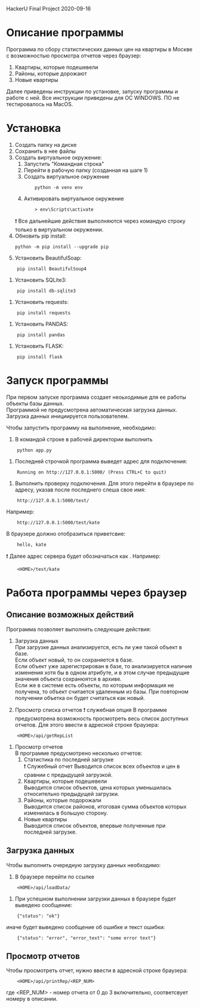 HackerU Final Project
2020-09-16

# Описание программы
Программа по сбору статистических данных цен на квартиры в Москве с возможностью просмотра отчетов через браузер:
1. Квартиры, которые подешевели
1. Районы, которые дорожают
1. Новые квартиры

Далее приведены инструкции по установке, запуску программы и работе с ней. 
Все инструкции приведены для ОС WINDOWS.
ПО не тестировалось на MacOS.

# Установка
1. Создать папку на диске
1. Сохранить в нее файлы
1. Создать виртуальное окружение:    
    1. Запустить "Командная строка"    
    1. Перейти в рабочую папку (созданная на шаге 1)    
    1. Создать виртуальное окружение    
        ```
            python -m venv env    
        ```
    1. Активировать виртуальное окружение    
       ```
           > env\Scripts\activate    
       ```
    :exclamation: Все дальнейшие действия выполняются через командую строку только в виртуальном окружении.    
1. Обновить pip install:    
    ```
    python -m pip install --upgrade pip    
    ```
1. Установить BeautifulSoap:    
```
    pip install BeautifulSoup4    
```
1. Установить SQLite3:    
```
    pip install db-sqlite3    
```
1. Установить requests:    
```
    pip install requests    
```
1. Установить PANDAS:    
```
    pip install pandas    
```
1. Установить FLASK:    
```
    pip install flask    
```

# Запуск программы    
При первом запуске программа создает неоьходимые для ее работы объекты базы данных.    
Программой не предусмотрена автоматическая загрузка данных. Загрузка данных инициируется пользователем.    
    
Чтобы запустить программу на выполнение, необходимо:    
1. В командой строке в рабочей директории выполнить    
``` 
    python app.py    
``` 
1. Последней строчкой программа выведет адрес для подключения:
``` 
    Running on http://127.0.0.1:5000/ (Press CTRL+C to quit)
``` 
1. Выполнить проверку подключения. Для этого перейти в браузере по адресу, указав после последнего слеша свое имя:
``` 
    http://127.0.0.1:5000/test/
``` 
Например:
``` 
    http://127.0.0.1:5000/test/kate
``` 
В браузере должно отобразиться приветсвие:
```
    hello, kate
```

:exclamation: Далее адрес сервера будет обозначаться как <HOME>.
Например:
``` 
    <HOME>/test/kate
``` 

    
# Работа программы через браузер    
## Описание возможных действий    
Программа позволяет выполнить следующие действия:    
1. Загрузка данных    
При загрузке данных анализируется, есть ли уже такой объект в базе.    
Если объект новый, то он сохраняется в базе.    
Если объект уже зарегистрирован в базе, то анализируется наличие изменения хотя бы в одном атрибуте, и в этом случае предыдущие значения объекта сохранюятся в архиве.    
Если же в системе есть объекты, по которым информация не получена, то объект считается удаленным из базы. При повторном получении объетка он будет считаться как новый.    
    
1. Просмотр списка отчетов
:exclamation: служебная опция
В программе предусмотрена возможность просмотреть весь список доступных отчетов. 
Для этого ввести в адресной строке браузера: 
``` 
    <HOME>/api/getRepList
``` 


1. Просмотр отчетов    
В программе предусмотрено несколько отчетов:    
    1. Статистика по последней загрузке    
:exclamation: Служебный отчет
Выводится список всех объектов и цен в сравнии с предыдущей загрузкой.    
    1. Квартиры, которые подешевели    
Выводится список объектов, цена которых уменьшилась относительно предыдущей загрузки.    
    1. Районы, которые подорожали    
Выводится список районов, итоговая сумма объектов которых изменилась в большую сторону.    
    1. Новые квартиры    
Выводится список объектов, впервые полученные при последней загрузке.    
    
## Загрузка данных    
Чтобы выполнить очередную загрузку данных необходимо:    
1. В браузере перейти по ссылке
``` 
    <HOME>/api/loadData/
``` 
1. При успешном выполнении загрузки данных в браузере будет выведено сообщение:
```
    {"status": "ok"}
```
иначе будет выведено сообщение об ошибке и текст ошибки:
```
    {"status": "error", "error_text": "some error text"}
```

## Просмотр отчетов
Чтобы просмотреть отчет, нужно ввести в адресной строке браузера:
``` 
    <HOME>/api/printRep/<REP_NUM>
``` 
где <REP_NUM> - номер отчета от 0 до 3 включительно, соответсвует номеру в описании.

 




